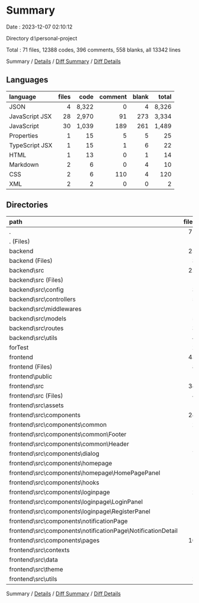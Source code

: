 # Summary

Date : 2023-12-07 02:10:12

Directory d:\\personal-project

Total : 71 files,  12388 codes, 396 comments, 558 blanks, all 13342 lines

Summary / [Details](details.md) / [Diff Summary](diff.md) / [Diff Details](diff-details.md)

## Languages
| language | files | code | comment | blank | total |
| :--- | ---: | ---: | ---: | ---: | ---: |
| JSON | 4 | 8,322 | 0 | 4 | 8,326 |
| JavaScript JSX | 28 | 2,970 | 91 | 273 | 3,334 |
| JavaScript | 30 | 1,039 | 189 | 261 | 1,489 |
| Properties | 1 | 15 | 5 | 5 | 25 |
| TypeScript JSX | 1 | 15 | 1 | 6 | 22 |
| HTML | 1 | 13 | 0 | 1 | 14 |
| Markdown | 2 | 6 | 0 | 4 | 10 |
| CSS | 2 | 6 | 110 | 4 | 120 |
| XML | 2 | 2 | 0 | 0 | 2 |

## Directories
| path | files | code | comment | blank | total |
| :--- | ---: | ---: | ---: | ---: | ---: |
| . | 71 | 12,388 | 396 | 558 | 13,342 |
| . (Files) | 1 | 1 | 0 | 0 | 1 |
| backend | 25 | 3,869 | 192 | 252 | 4,313 |
| backend (Files) | 3 | 2,948 | 5 | 7 | 2,960 |
| backend\\src | 22 | 921 | 187 | 245 | 1,353 |
| backend\\src (Files) | 1 | 30 | 21 | 13 | 64 |
| backend\\src\\config | 3 | 48 | 24 | 10 | 82 |
| backend\\src\\controllers | 5 | 253 | 34 | 58 | 345 |
| backend\\src\\middlewares | 1 | 30 | 23 | 9 | 62 |
| backend\\src\\models | 5 | 405 | 50 | 90 | 545 |
| backend\\src\\routes | 3 | 93 | 26 | 45 | 164 |
| backend\\src\\utils | 4 | 62 | 9 | 20 | 91 |
| forTest | 2 | 39 | 0 | 5 | 44 |
| frontend | 43 | 8,479 | 204 | 301 | 8,984 |
| frontend (Files) | 8 | 5,445 | 2 | 12 | 5,459 |
| frontend\\public | 1 | 1 | 0 | 0 | 1 |
| frontend\\src | 34 | 3,033 | 202 | 289 | 3,524 |
| frontend\\src (Files) | 4 | 50 | 112 | 11 | 173 |
| frontend\\src\\assets | 1 | 1 | 0 | 0 | 1 |
| frontend\\src\\components | 24 | 2,835 | 83 | 257 | 3,175 |
| frontend\\src\\components\\common | 2 | 222 | 2 | 20 | 244 |
| frontend\\src\\components\\common\\Footer | 1 | 8 | 0 | 2 | 10 |
| frontend\\src\\components\\common\\Header | 1 | 214 | 2 | 18 | 234 |
| frontend\\src\\components\\dialog | 7 | 874 | 58 | 80 | 1,012 |
| frontend\\src\\components\\homepage | 1 | 98 | 0 | 5 | 103 |
| frontend\\src\\components\\homepage\\HomePagePanel | 1 | 98 | 0 | 5 | 103 |
| frontend\\src\\components\\hooks | 1 | 15 | 1 | 6 | 22 |
| frontend\\src\\components\\loginpage | 2 | 315 | 15 | 16 | 346 |
| frontend\\src\\components\\loginpage\\LoginPanel | 1 | 148 | 3 | 9 | 160 |
| frontend\\src\\components\\loginpage\\RegisterPanel | 1 | 167 | 12 | 7 | 186 |
| frontend\\src\\components\\notificationPage | 1 | 119 | 0 | 10 | 129 |
| frontend\\src\\components\\notificationPage\\NotificationDetail | 1 | 119 | 0 | 10 | 129 |
| frontend\\src\\components\\pages | 10 | 1,192 | 7 | 120 | 1,319 |
| frontend\\src\\contexts | 1 | 19 | 3 | 8 | 30 |
| frontend\\src\\data | 1 | 32 | 0 | 3 | 35 |
| frontend\\src\\theme | 1 | 9 | 0 | 3 | 12 |
| frontend\\src\\utils | 2 | 87 | 4 | 7 | 98 |

Summary / [Details](details.md) / [Diff Summary](diff.md) / [Diff Details](diff-details.md)